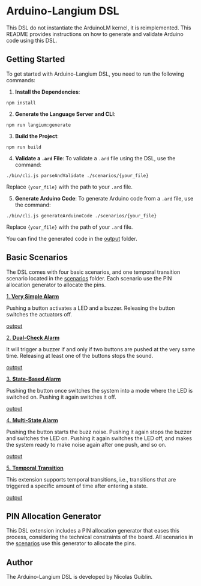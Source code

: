 # Arduino-Langium DSL

This DSL do not instantiate the ArduinoLM kernel, it is reimplemented.
This README provides instructions on how to generate and validate Arduino code using this DSL.

## Getting Started

To get started with Arduino-Langium DSL, you need to run the following commands:

1. **Install the Dependencies**:

```
npm install
```

2. **Generate the Language Server and CLI**: 

```
npm run langium:generate
```

3. **Build the Project**:

```
npm run build
```

4. **Validate a `.ard` File**:
To validate a `.ard` file using the DSL, use the command:

```
./bin/cli.js parseAndValidate ./scenarios/{your_file}
```

Replace `{your_file}` with the path to your `.ard` file.

5. **Generate Arduino Code**:
To generate Arduino code from a `.ard` file, use the command:

```
./bin/cli.js generateArduinoCode ./scenarios/{your_file}
```

Replace `{your_file}` with the path of your `.ard` file.

You can find the generated code in the [output](./output) folder.

## Basic Scenarios

The DSL comes with four basic scenarios, and one temporal transition scenario located in the [scenarios](./scenarios) folder.
Each scenario use the PIN allocation generator to allocate the pins.

[1. **Very Simple Alarm**](./scenarios/verySimpleAlarm.ard)

Pushing a button activates a LED and a buzzer. Releasing the button switches the actuators off.

[output](./output/verySimpleAlarm.ino)

[2. **Dual-Check Alarm**](./scenarios/dualCheckAlarm.ard)  
  
It will trigger a buzzer if and only if two buttons are pushed at the very same time. Releasing at least one of the buttons stops the sound.

[output](./output/dualCheckAlarm.ino)

[3. **State-Based Alarm**](./scenarios/stateBaseAlarm.ard)  

Pushing the button once switches the system into a mode where the LED is switched on. Pushing it again switches it off.

[output](./output/stateBaseAlarm.ino)

[4. **Multi-State Alarm**](./scenarios/multiStateAlarm.ard)  

Pushing the button starts the buzz noise. Pushing it again stops the buzzer and switches the LED on. Pushing it again switches the LED off, and makes the system ready to make noise again after one push, and so on.

[output](./output/multiStateAlarm.ino)
    
[5. **Temporal Transition**](./scenarios/temporalLedControll.ard)

This extension supports temporal transitions, i.e., transitions that are triggered a specific amount of time after entering a state.

[output](./output/temporalLedControll.ino)

## PIN Allocation Generator

This DSL extension includes a PIN allocation generator that eases this process, considering the technical constraints of the board.
All scenarios in the [scenarios](./scenarios) use this generator to allocate the pins.

## Author

The Arduino-Langium DSL is developed by Nicolas Guiblin.